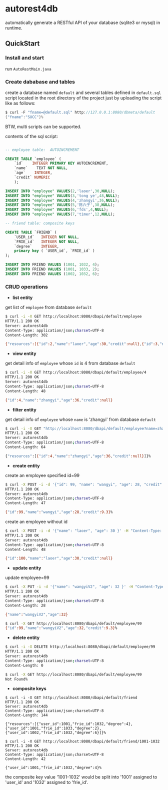 # autorest4db

automatically generate a RESTful API of your database (sqlite3 or mysql) in runtime.

## QuickStart

###  Install and start

run ``AutoRestMain.java``

### Create dababase and tables

create a database named ``default`` and several tables defined in ``default.sql`` script located in the root directory of the project just by uploading the script like as follows:

``` java
$ curl -F "fname=@default.sql" http://127.0.0.1:8080/dbmeta/default
{"fname":"SUCC"}%
```
BTW, multi scripts can be supported.

contents of the sql script:

``` sql

-- employee table:  AUTOINCREMENT

CREATE TABLE `employee` (
    `id`    INTEGER PRIMARY KEY AUTOINCREMENT,
    `name`    TEXT NOT NULL,
    `age`    INTEGER,
    `credit` NUMERIC
    );

INSERT INTO "employee" VALUES(2,'laoer',30,NULL);
INSERT INTO "employee" VALUES(3,'tong ye',48,NULL);
INSERT INTO "employee" VALUES(4,'zhangyi',36,NULL);
INSERT INTO "employee" VALUES(5,'陈六子',38,NULL);
INSERT INTO "employee" VALUES(6,'fds',4,NULL);
INSERT INTO "employee" VALUES(7,'timer',12,NULL);

-- friend table: composite keys

CREATE TABLE `FRIEND` (
    `USER_id`   INTEGER NOT NULL,
    `FRIE_id`   INTEGER NOT NULL,
    `degree`    INTEGER,
    primary key ( `USER_id`, `FRIE_id` )
);

INSERT INTO FRIEND VALUES (1001, 1032, 4);
INSERT INTO FRIEND VALUES (1001, 1033, 2);
INSERT INTO FRIEND VALUES (1002, 1032, 6);

```

### CRUD operations

- **list entity**

get list of ``employee`` from database ``default``

``` bash
$ curl -i -X GET http://localhost:8080/dbapi/default/employee
HTTP/1.1 200 OK
Server: autorest4db
Content-Type: application/json;charset=UTF-8
Content-Length: 302

{"resources":[{"id":2,"name":"laoer","age":30,"credit":null},{"id":3,"name":"tong ye","age":48,"credit":null},{"id":4,"name":"zhangyi","age":36,"credit":null},{"id":5,"name":"陈六子","age":38,"credit":null},{"id":6,"name":"fds","age":4,"credit":null},{"id":7,"name":"timer","age":12,"credit":null}]}%
```

- **view entity**

get detail info of ``employee`` whose ``id`` is 4 from database ``default``

``` bash
$ curl -i -X GET http://localhost:8080/dbapi/default/employee/4
HTTP/1.1 200 OK
Server: autorest4db
Content-Type: application/json;charset=UTF-8
Content-Length: 48

{"id":4,"name":"zhangyi","age":36,"credit":null}
```

- **filter entity**

get detail info of ``employee`` whose ``name`` is 'zhangyi' from database ``default``

``` bash
$ curl -i -X GET "http://localhost:8080/dbapi/default/employee?name=zhangyi"
HTTP/1.1 200 OK
Server: autorest4db
Content-Type: application/json;charset=UTF-8
Content-Length: 64

{"resources":[{"id":4,"name":"zhangyi","age":36,"credit":null}]}%
```

- **create entity**

create an employee specified id=99

``` bash
$ curl -X POST -i -d '{"id": 99, "name": "wangyi", "age": 28, "credit": 9.3 }' -H "Content-Type: application/json" http://localhost:8080/dbapi/default/employee
HTTP/1.1 200 OK
Server: autorest4db
Content-Type: application/json;charset=UTF-8
Content-Length: 47

{"id":99,"name":"wangyi","age":28,"credit":9.3}%
```

create an employee without id

``` bash
$ curl -X POST -i -d '{"name": "laoer", "age": 30 }' -H "Content-Type: application/json" http://localhost:8080/dbapi/default/employee
HTTP/1.1 200 OK
Server: autorest4db
Content-Type: application/json;charset=UTF-8
Content-Length: 48

{"id":100,"name":"laoer","age":30,"credit":null}
```

- **update entity**

update employee=99 

``` bash
$ curl -X PUT -i -d '{"name": "wangyiV2", "age": 32 }' -H "Content-Type: application/json" http://localhost:8080/dbapi/default/employee/99
HTTP/1.1 200 OK
Server: autorest4db
Content-Type: application/json;charset=UTF-8
Content-Length: 28

{"name":"wangyiV2","age":32}

$ curl -X GET http://localhost:8080/dbapi/default/employee/99
{"id":99,"name":"wangyiV2","age":32,"credit":9.3}%

```

- **delete entity**

``` bash
$ curl -i -X DELETE http://localhost:8080/dbapi/default/employee/99
HTTP/1.1 200 OK
Server: autorest4db
Content-Type: application/json;charset=UTF-8
Content-Length: 0

$ curl -X GET http://localhost:8080/dbapi/default/employee/99
Not Found%
```

- **composite keys**

```
$ curl -i -X GET http://localhost:8080/dbapi/default/friend
HTTP/1.1 200 OK
Server: autorest4db
Content-Type: application/json;charset=UTF-8
Content-Length: 144

{"resources":[{"user_id":1001,"frie_id":1032,"degree":4},{"user_id":1001,"frie_id":1033,"degree":2},{"user_id":1002,"frie_id":1032,"degree":6}]}%

$ curl -i -X GET http://localhost:8080/dbapi/default/friend/1001-1032
HTTP/1.1 200 OK
Server: autorest4db
Content-Type: application/json;charset=UTF-8
Content-Length: 42

{"user_id":1001,"frie_id":1032,"degree":4}%
```

the composite key value '1001-1032' would be split into '1001' assigned to 'user_id' and '1032' assigned to 'frie_id'.

